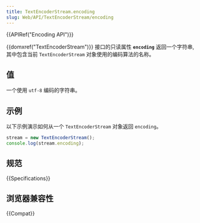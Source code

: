 ```yaml
---
title: TextEncoderStream.encoding
slug: Web/API/TextEncoderStream/encoding
---
```

{{APIRef("Encoding API")}}

{{domxref("TextEncoderStream")}} 接口的只读属性 **`encoding`** 返回一个字符串,其中包含当前 `TextEncoderStream` 对象使用的编码算法的名称。

## 值

一个使用 `utf-8` 编码的字符串。

## 示例

以下示例演示如何从一个 `TextEncoderStream` 对象返回 `encoding`。

```js
stream = new TextEncoderStream();
console.log(stream.encoding);
```

## 规范

{{Specifications}}

## 浏览器兼容性

{{Compat}}
